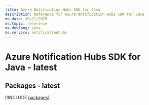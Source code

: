 ```yaml
---
title: Azure Notification Hubs SDK for Java
description: Reference for Azure Notification Hubs SDK for Java
ms.date: 10/21/2025
ms.topic: reference
ms.devlang: java
ms.service: notificationhubs
---
```

# Azure Notification Hubs SDK for Java - latest
## Packages - latest
[!INCLUDE [packages](notification-hubs-index.md)]